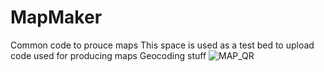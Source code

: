 # MapMaker
Common code to prouce maps
This space is used as a test bed to upload code used for producing maps
Geocoding stuff
![MAP_QR](https://github.com/user-attachments/assets/058538a9-10e3-43db-8b3e-11f58900c6a7)
